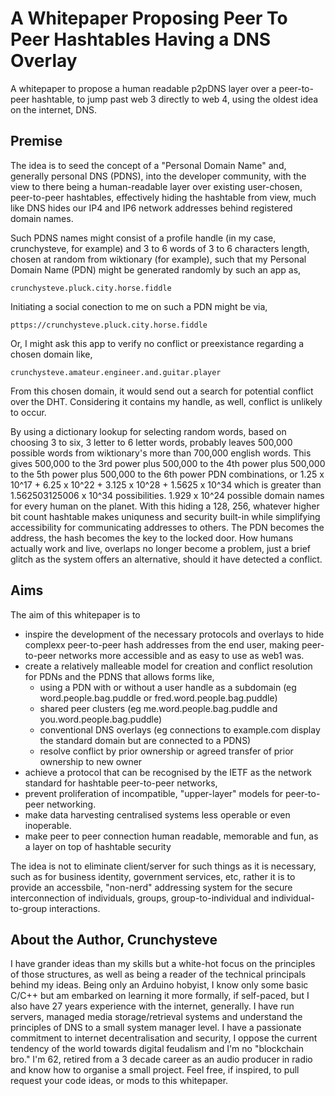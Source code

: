 # A Whitepaper Proposing Peer To Peer Hashtables Having a DNS Overlay

A whitepaper to propose a human readable p2pDNS layer over a peer-to-peer hashtable, to jump past web 3 directly to web 4, using the oldest idea 
on the internet, DNS.

## Premise
The idea is to seed the concept of a "Personal Domain Name" and, generally personal DNS (PDNS), into the developer community, with the view to 
there being a human-readable layer over existing user-chosen, peer-to-peer hashtables, effectively hiding the hashtable from view, much like DNS 
hides our IP4 and IP6 network addresses behind registered domain names.

Such PDNS names might consist of a profile handle (in my case, crunchysteve, for example) and 3 to 6 words of 3 to 6 characters length, chosen at 
random from wiktionary (for example), such that my Personal Domain Name (PDN) might be generated randomly by such an app as, 

```crunchysteve.pluck.city.horse.fiddle```

Initiating a social conection to me on such a PDN might be via,

```pttps://crunchysteve.pluck.city.horse.fiddle```

Or, I might ask this app to verify no conflict or preexistance regarding a chosen domain like,

```crunchysteve.amateur.engineer.and.guitar.player```

From this chosen domain, it would send out a search for potential conflict over the DHT. Considering it contains my handle, as well,
conflict is unlikely to occur.

By using a dictionary lookup for selecting random words, based on choosing 3 to six, 3 letter to 6 letter words, probably leaves 500,000 possible
words from wiktionary's more than 700,000 english words. This gives 500,000 to the 3rd power plus 500,000 to the 4th power plus 500,000 to the 
5th power plus 500,000 to the 6th power PDN combinations, or 1.25 x 10^17 + 6.25 x 10^22 + 3.125 x 10^28 + 1.5625 x 10^34 which is greater than 
1.562503125006 x 10^34 possibilities. 1.929 x 10^24 possible domain names for every human on the planet. With this hiding a 128, 256, whatever 
higher bit count hashtable makes uniquness and security built-in while simplifying accessibility for communicating addresses to others. The PDN
becomes the address, the hash becomes the key to the locked door. How humans actually work and live, overlaps no longer become a problem, just
a brief glitch as the system offers an alternative, should it have detected a conflict.

## Aims
The aim of this whitepaper is to 
 - inspire the development of the necessary protocols and overlays to hide complexx peer-to-peer hash addresses from
the end user, making peer-to-peer networks more accessible and as easy to use as web1 was.
 - create a relatively malleable model for creation and conflict resolution for PDNs and the PDNS that allows forms like,
   - using a PDN with or without a user handle as a subdomain (eg word.people.bag.puddle or fred.word.people.bag.puddle)
   - shared peer clusters (eg me.word.people.bag.puddle and you.word.people.bag.puddle)
   - conventional DNS overlays (eg connections to example.com display the standard domain but are connected to a PDNS)
   - resolve conflict by prior ownership or agreed transfer of prior ownership to new owner
 - achieve a protocol that can be recognised by the IETF as the network standard for hashtable peer-to-peer networks,
 - prevent proliferation of incompatible, "upper-layer" models for peer-to-peer networking.
 - make data harvesting centralised systems less operable or even inoperable.
 - make peer to peer connection human readable, memorable and fun, as a layer on top of hashtable security

The idea is not to eliminate client/server for such things as it is necessary, such as for business identity, government services, etc, rather it
is to provide an accessbile, "non-nerd" addressing system for the secure interconnection of individuals, groups, group-to-individual and 
individual-to-group interactions.

## About the Author, Crunchysteve
I have grander ideas than my skills but a white-hot focus on the principles of those structures, as well as being a reader of the technical 
principals behind my ideas. Being only an Arduino hobyist, I know only some basic C/C++ but am embarked on learning it more formally, if
self-paced, but I also have 27 years experience with the internet, generally. I have run servers, managed media storage/retrieval systems and
understand the principles of DNS to a small system manager level. I have a passionate commitment to internet decentralisation and security, I
oppose the current tendency of the world towards digital feudalism and I'm no "blockchain bro." I'm 62, retired from a 3 decade career as an
audio producer in radio and know how to organise a small project. Feel free, if inspired, to pull request your code ideas, or mods to this
whitepaper.
